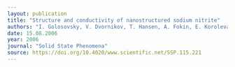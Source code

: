 ```yaml
---
layout: publication
title: "Structure and conductivity of nanostructured sodium nitrite"
authors: "I. Golosovsky, V. Dvornikov, T. Hansen, A. Fokin, E. Koroleva, L. Korotkov, A. Naberezhnov, M. Tovar"
date: 15.08.2006
year: 2006
journal: "Solid State Phenomena"
source: https://doi.org/10.4028/www.scientific.net/SSP.115.221
---
```


